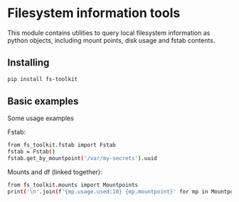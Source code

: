 # Filesystem information tools

This module contains utilities to query local filesystem information as python objects,
including mount points, disk usage and fstab contents.

## Installing

```bash
pip install fs-toolkit
```

## Basic examples

Some usage examples

Fstab:

```bash
from fs_toolkit.fstab import Fstab
fstab = Fstab()
fstab.get_by_mountpoint('/var/my-secrets').uuid
```

Mounts and df (linked together):

```bash
from fs_toolkit.mounts import Mountpoints
print('\n'.join(f'{mp.usage.used:10} {mp.mountpoint}' for mp in Mountpoints()))
```
